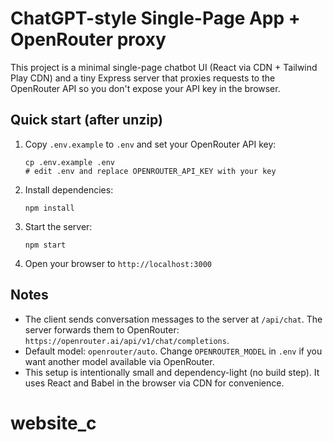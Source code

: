 # ChatGPT-style Single-Page App + OpenRouter proxy

This project is a minimal single-page chatbot UI (React via CDN + Tailwind Play CDN) and a tiny Express server
that proxies requests to the OpenRouter API so you don't expose your API key in the browser.

## Quick start (after unzip)

1. Copy `.env.example` to `.env` and set your OpenRouter API key:
   ```
   cp .env.example .env
   # edit .env and replace OPENROUTER_API_KEY with your key
   ```

2. Install dependencies:
   ```
   npm install
   ```

3. Start the server:
   ```
   npm start
   ```

4. Open your browser to `http://localhost:3000`

## Notes

- The client sends conversation messages to the server at `/api/chat`. The server forwards them to OpenRouter:
  `https://openrouter.ai/api/v1/chat/completions`.
- Default model: `openrouter/auto`. Change `OPENROUTER_MODEL` in `.env` if you want another model available via OpenRouter.
- This setup is intentionally small and dependency-light (no build step). It uses React and Babel in the browser via CDN for convenience.
# website_c
